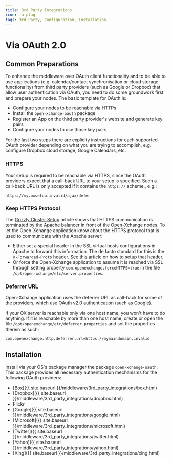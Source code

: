 ```yaml
---
title: 3rd Party Integrations
icon: fa-plug
tags: 3rd Party, Configuration, Installation
---
```


# Via OAuth 2.0

## Common Preparations

To enhance the middleware over OAuth client functionality and to be able to use applications (e.g. calendar/contact synchronisation or cloud storage functionality) from third party providers (such as Google or Dropbox) that allow user authentication via OAuth, you need to do some groundwork first and prepare your nodes. The basic template for OAuth is:

 * Configure your nodes to be reachable via HTTPs
 * Install the `open-xchange-oauth` package
 * Register an App on the third party provider's website and generate key pairs
 * Configure your nodes to use those key pairs

For the last two steps there are explicity instructions for each supported OAuth provider depending on what you are trying to accomplish, e.g. configure Dropbox cloud storage, Google Calendars, etc.

### HTTPS

Your setup is required to be reachable via HTTPS, since the OAuth providers expect that a call-back URL to your setup is specified. Such a call-back URL is only accepted if it contains the `https://` scheme., e.g.:

 `https://my.oxsetup.invalid/ajax/defer`
 
### Keep HTTPS Protocol

The [Grizzly Cluster Setup](http://oxpedia.org/wiki/index.php?title=AppSuite:Grizzly#Cluster_setup) article shows that HTTPS communication is terminated by the Apache balancer in front of the Open-Xchange nodes. To let the Open-Xchange application know about the HTTPS protocol that is used to communicate with the Apache server:

* Either set a special header in the SSL virtual hosts configurations in Apache to forward this information. The de facto standard for this is the `X-Forwarded-Proto` header. See [this article](http://oxpedia.org/wiki/index.php?title=AppSuite:Grizzly#X-FORWARDED-PROTO_Header) on how to setup that header.
* Or force the Open-Xchange application to assume it is reached via SSL through setting property `com.openexchange.forceHTTPS=true` in the file `/opt/open-xchange/etc/server.properties`.

### Deferrer URL

Open-Xchange application uses the deferrer URL as call-back for some of the providers, which use OAuth v2.0 authentication (such as Google).

If your OX server is reachable only via one host name, you won't have to do anything. If it is reachable by more than one host name, create or open the file `/opt/openexchange/etc/deferrer.properties` and set the properties therein as such:

 `com.openexchange.http.deferrer.url=https://mymaindomain.invalid`

## Installation

Install via your OS's package manager the package `open-xchange-oauth`. This package provides all necessary authentication mechanisms for the following OAuth providers:

* [Box]({{ site.baseurl }}/middleware/3rd_party_integrations/box.html)
* [Dropbox]({{ site.baseurl }}/middleware/3rd_party_integrations/dropbox.html)
* Flickr
* [Google]({{ site.baseurl }}/middleware/3rd_party_integrations/google.html)
* [Microsoft]({{ site.baseurl }}/middleware/3rd_party_integrations/microsoft.html)
* [Twitter]({{ site.baseurl }}/middleware/3rd_party_integrations/twitter.html)
* [Yahoo]({{ site.baseurl }}/middleware/3rd_party_integrations/yahoo.html)
* [Xing]({{ site.baseurl }}/middleware/3rd_party_integrations/xing.html)
